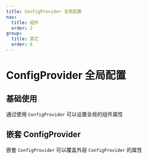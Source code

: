 ```yaml
---
title: ConfigProvider 全局配置
nav:
  title: 组件
  order: 2
group:
  title: 其它
  order: 8
---
```


# ConfigProvider 全局配置

## 基础使用

通过使用 `ConfigProvider` 可以设置全局的组件属性

<code src="./demos/base.tsx"></code>

## 嵌套 ConfigProvider

嵌套 `ConfigProvider` 可以覆盖外层 `ConfigProvider` 的属性

<code src="./demos/nest.tsx"></code>
